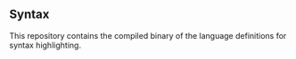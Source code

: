 ## Syntax

This repository contains the compiled binary of the language definitions for syntax highlighting.
